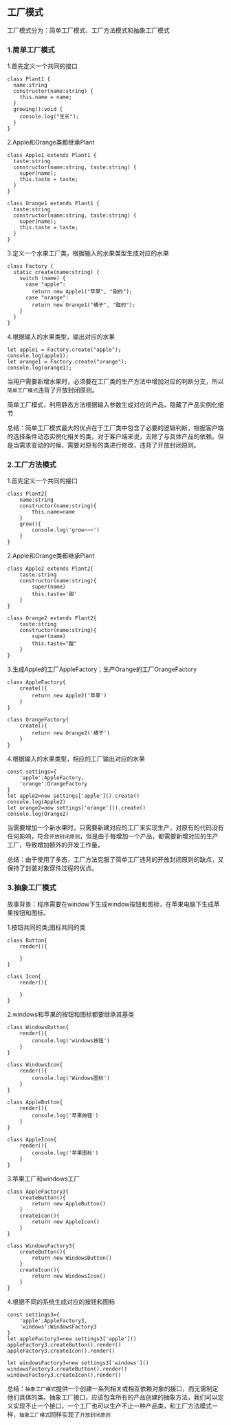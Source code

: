 ## 工厂模式
工厂模式分为：简单工厂模式、工厂方法模式和抽象工厂模式
### 1.简单工厂模式
1.首先定义一个共同的接口
```
class Plant1 {
  name:string
  constructor(name:string) {
    this.name = name;
  }
  growing():void {
    console.log("生长");
  }
}
```
2.Apple和Orange类都继承Plant
```
class Apple1 extends Plant1 {
  taste:string
  constructor(name:string, taste:string) {
    super(name);
    this.taste = taste;
  }
}
```
```
class Orange1 extends Plant1 {
  taste:string
  constructor(name:string, taste:string) {
    super(name);
    this.taste = taste;
  }
}
```
3.定义一个水果工厂类，根据输入的水果类型生成对应的水果
```
class Factory {
  static create(name:string) {
    switch (name) {
      case "apple":
        return new Apple1("苹果", "甜的");
      case "orange":
        return new Orange1("橘子", "酸的");
    }
  }
}
```
4.根据输入的水果类型，输出对应的水果
```
let apple1 = Factory.create("apple");
console.log(apple1);
let orange1 = Factory.create("orange");
console.log(orange1);
```
当用户需要新增水果时，必须要在工厂类的生产方法中增加对应的判断分支，所以`简单工厂模式`违背了开放封闭原则。

简单工厂模式，利用静态方法根据输入参数生成对应的产品，隐藏了产品实例化细节

总结：简单工厂模式最大的优点在于工厂类中包含了必要的逻辑判断，根据客户端的选择条件动态实例化相关的类，对于客户端来说，去除了与具体产品的依赖。但是当需求变动的时候，需要对原有的类进行修改，违背了开放封闭原则。
### 2.工厂方法模式
1.首先定义一个共同的接口
```
class Plant2{
    name:string
    constructor(name:string){
        this.name=name
    }
    grow(){
        console.log('grow~~~')
    }
}
```
2.Apple和Orange类都继承Plant
```
class Apple2 extends Plant2{
    taste:string
    constructor(name:string){
        super(name)
        this.taste='甜'
    }
}
```
```
class Orange2 extends Plant2{
    taste:string
    constructor(name:string){
        super(name)
        this.taste="酸"
    }
}
```
3.生成Apple的工厂AppleFactory；生产Orange的工厂OrangeFactory
```
class AppleFactory{
    create(){
        return new Apple2('苹果')
    }
}
```
```
class OrangeFactory{
    create(){
        return new Orange2('橘子')
    }
}
```
4.根据输入的水果类型，相应的工厂输出对应的水果
```
const settings={
    'apple':AppleFactory,
    'orange':OrangeFactory
}
let apple2=new settings['apple']().create()
console.log(Apple2)
let orange2=new settings['orange']().create()
console.log(Orange2)
```
当需要增加一个新水果时，只需要新建对应的工厂来实现生产，对原有的代码没有任何影响，符合`开放封闭原则`，但是由于每增加一个产品，都需要新增对应的生产工厂，导致增加额外的开发工作量。

总结：由于使用了多态，工厂方法克服了简单工厂违背的开放封闭原则的缺点，又保持了封装对象穿件过程的优点。
### 3.抽象工厂模式
故事背景：程序需要在window下生成window按钮和图标，在苹果电脑下生成苹果按钮和图标。

1.按钮共同的类;图标共同的类
```
class Button{
    render(){

    }
}
```
```
class Icon{
    render(){

    }
}
```
2.windows和苹果的按钮和图标都要继承其基类
```
class WindowsButton{
    render(){
        console.log('windows按钮')
    }
}
```
```
class WindowsIcon{
    render(){
        console.log('Windows图标')
    }
}
```
```
class AppleButton{
    render(){
        console.log('苹果按钮')
    }
}
```
```
class AppleIcon{
    render(){
        console.log('苹果图标')
    }
}
```
3.苹果工厂和windows工厂
```
class AppleFactory3{
    createButton(){
        return new AppleButton()
    }
    createIcon(){
        return new AppleIcon()
    }
}
```
```
class WindowsFactory3{
    createButton(){
        return new WindowsButton()
    }
    createIcon(){
        return new WindowsIcon()
    }
}
```
4.根据不同的系统生成对应的按钮和图标
```
const settings3={
    'apple':AppleFactory3,
    'windows':WindowsFactory3
}
let appleFactory3=new settings3['apple']()
appleFactory3.createButton().render()
appleFactory3.createIcon().render()

let windowsFactory3=new settings3['windows']()
windowsFactory3.createButton().render()
windowsFactory3.createIcon().render()
```
总结：`抽象工厂模式`提供一个创建一系列相关或相互依赖对象的接口，而无需制定他们具体的类。抽象工厂接口，应该包含所有的产品创建的抽象方法，我们可以定义实现不止一个接口，一个工厂也可以生产不止一种产品类，和工厂方法模式一样，`抽象工厂模式`同样实现了`开放封闭原则`